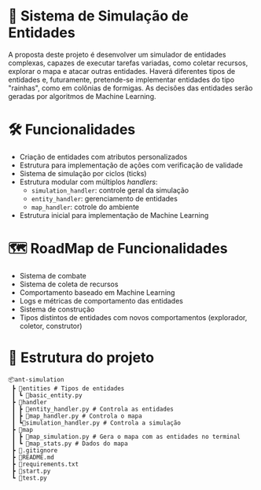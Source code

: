 # 🧠 Sistema de Simulação de Entidades
A proposta deste projeto é desenvolver um simulador de entidades complexas, capazes de executar tarefas variadas, como coletar recursos, explorar o mapa e atacar outras entidades. Haverá diferentes tipos de entidades e, futuramente, pretende-se implementar entidades do tipo "rainhas", como em colônias de formigas.
As decisões das entidades serão geradas por algoritmos de Machine Learning.

# 🛠️ Funcionalidades
- Criação de entidades com atributos personalizados
- Estrutura para implementação de ações com verificação de validade
- Sistema de simulação por ciclos (ticks)
- Estrutura modular com múltiplos _handlers_:
    - ``simulation_handler``: controle geral da simulação
    - ``entity_handler``: gerenciamento de entidades
    - ``map_handler``: cotrole do ambiente
- Estrutura inicial para implementação de Machine Learning

# 🗺️ RoadMap de Funcionalidades
- Sistema de combate
- Sistema de coleta de recursos
- Comportamento baseado em Machine Learning
- Logs e métricas de comportamento das entidades
- Sistema de construção
- Tipos distintos de entidades com novos comportamentos (explorador, coletor, construtor)

# 📂 Estrutura do projeto
```
📦ant-simulation
 ┣ 📂entities # Tipos de entidades
 ┃ ┗ 📜basic_entity.py 
 ┣ 📂handler
 ┃ ┣ 📜entity_handler.py # Controla as entidades
 ┃ ┣ 📜map_handler.py # Controla o mapa
 ┃ ┗📜simulation_handler.py # Controla a simulação
 ┣ 📂map 
 ┃ ┣ 📜map_simulation.py # Gera o mapa com as entidades no terminal
 ┃ ┗ 📜map_stats.py # Dados do mapa 
 ┣ 📜.gitignore
 ┣ 📜README.md
 ┣ 📜requirements.txt
 ┣ 📜start.py 
 ┗ 📜test.py 
 ```